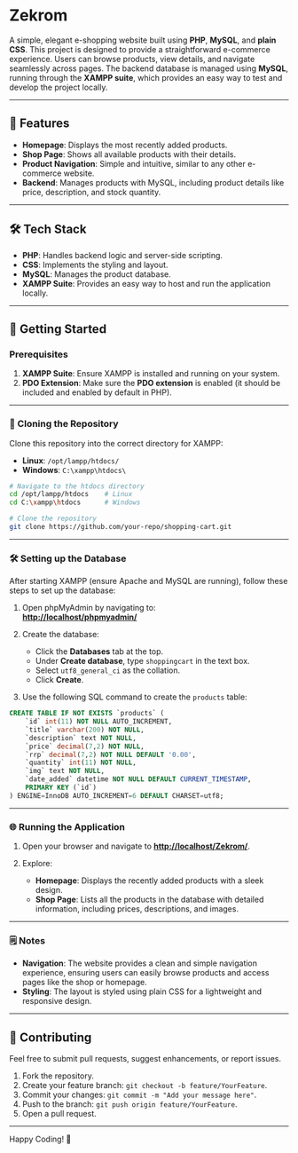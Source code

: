 # Zekrom

A simple, elegant e-shopping website built using **PHP**, **MySQL**, and **plain CSS**. This project is designed to provide a straightforward e-commerce experience. Users can browse products, view details, and navigate seamlessly across pages. The backend database is managed using **MySQL**, running through the **XAMPP suite**, which provides an easy way to test and develop the project locally.

---

## 📖 Features
- **Homepage**: Displays the most recently added products.
- **Shop Page**: Shows all available products with their details.
- **Product Navigation**: Simple and intuitive, similar to any other e-commerce website.
- **Backend**: Manages products with MySQL, including product details like price, description, and stock quantity.

---

## 🛠️ Tech Stack
- **PHP**: Handles backend logic and server-side scripting.
- **CSS**: Implements the styling and layout.
- **MySQL**: Manages the product database.
- **XAMPP Suite**: Provides an easy way to host and run the application locally.

---

## 🚀 Getting Started

### Prerequisites
1. **XAMPP Suite**: Ensure XAMPP is installed and running on your system.
2. **PDO Extension**: Make sure the **PDO extension** is enabled (it should be included and enabled by default in PHP).

---

### 📂 Cloning the Repository
Clone this repository into the correct directory for XAMPP:
- **Linux**: `/opt/lampp/htdocs/`
- **Windows**: `C:\xampp\htdocs\`

```bash
# Navigate to the htdocs directory
cd /opt/lampp/htdocs    # Linux
cd C:\xampp\htdocs      # Windows

# Clone the repository
git clone https://github.com/your-repo/shopping-cart.git
```

---

### 🛠️ Setting up the Database
After starting XAMPP (ensure Apache and MySQL are running), follow these steps to set up the database:

1. Open phpMyAdmin by navigating to:  
   **[http://localhost/phpmyadmin/](http://localhost/phpmyadmin/)**

2. Create the database:
   - Click the **Databases** tab at the top.
   - Under **Create database**, type `shoppingcart` in the text box.
   - Select `utf8_general_ci` as the collation.
   - Click **Create**.

3. Use the following SQL command to create the `products` table:

```sql
CREATE TABLE IF NOT EXISTS `products` (
    `id` int(11) NOT NULL AUTO_INCREMENT,
    `title` varchar(200) NOT NULL,
    `description` text NOT NULL,
    `price` decimal(7,2) NOT NULL,
    `rrp` decimal(7,2) NOT NULL DEFAULT '0.00',
    `quantity` int(11) NOT NULL,
    `img` text NOT NULL,
    `date_added` datetime NOT NULL DEFAULT CURRENT_TIMESTAMP,
    PRIMARY KEY (`id`)
) ENGINE=InnoDB AUTO_INCREMENT=6 DEFAULT CHARSET=utf8;
```

---

### 🌐 Running the Application
1. Open your browser and navigate to **[http://localhost/Zekrom/](http://localhost/Zekrom/)**.

2. Explore:
   - **Homepage**: Displays the recently added products with a sleek design.
   - **Shop Page**: Lists all the products in the database with detailed information, including prices, descriptions, and images.

---

### 🗒️ Notes
- **Navigation**: The website provides a clean and simple navigation experience, ensuring users can easily browse products and access pages like the shop or homepage.
- **Styling**: The layout is styled using plain CSS for a lightweight and responsive design.

---

## 🤝 Contributing
Feel free to submit pull requests, suggest enhancements, or report issues.

1. Fork the repository.
2. Create your feature branch: `git checkout -b feature/YourFeature`.
3. Commit your changes: `git commit -m "Add your message here"`.
4. Push to the branch: `git push origin feature/YourFeature`.
5. Open a pull request.

---

Happy Coding! 🚀
